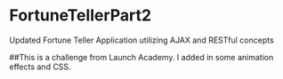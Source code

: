 # FortuneTellerPart2
Updated Fortune Teller Application utilizing AJAX and RESTful concepts

##This is a challenge from Launch Academy.  I added in some animation effects and CSS.
